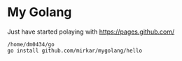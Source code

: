 # My Golang

Just have started polaying with https://pages.github.com/

```
/home/dm0434/go
go install github.com/mirkar/mygolang/hello
```
